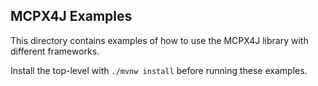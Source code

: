 ## MCPX4J Examples

This directory contains examples of how to use the MCPX4J library with different frameworks.

Install the top-level with `./mvnw install` before running these examples.
